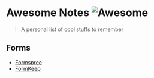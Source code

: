 # Awesome Notes ![Awesome](https://cdn.rawgit.com/sindresorhus/awesome/d7305f38d29fed78fa85652e3a63e154dd8e8829/media/badge.svg)
> A personal list of cool stuffs to remember

## Forms
- [Formspree](http://formspree.io)
- [FormKeep](https://formkeep.com)

